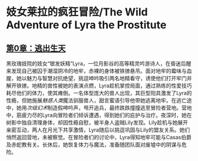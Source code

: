 # 妓女莱拉的疯狂冒险/The Wild Adventure of Lyra the Prostitute

## [第0章：逃出生天](./stories/chapter-0.md)

黑玫瑰妓院的妓女“银发妖精”Lyra，一位月影谷的高等精灵吟游诗人，在昏迷后醒来发现自己被囚于潮湿阴冷的地牢，赤裸的身体被铁镣悬吊。面对地牢的霉味与血腥，她以魅力与智慧对抗绝望，挑逗呻吟吸引两名地精看守，诱使他们打开牢门并解开铁镣。地精的兽性被她的表演点燃，Lyra趁机掌控局面，通过熟练的性爱技巧耗尽他们的体力，使其瘫倒。一名体型庞大的兽人出现，其巨型阳具激发了Lyra的性瘾，但她施展*魅惑人类*魔法驯服兽人，甜言蜜语引导他带她逃离地牢。在逃亡途中，她用*次级幻术*制造假呻吟声，甩开追兵，最终跌跌撞撞逃至冒险者营地。营地中，筋疲力尽的Lyra向冒险者们倾诉遭遇，得到她们的庇护与治疗。夜深时，她在树影中独自清理身体，却因性瘾自慰，被半身人盗贼Lily发现。Lily趁机与她展开亲密互动，两人在月光下共享激情，Lyra随后以挑逗巩固与Lily的盟友关系。她们悄然返回营地，未被察觉。在冒险者们的讨论中，Lyra得知地牢可能与Casas伯爵及赤蛇教有关。长休后，她恢复体力与魔法，准备随团队面对废墟中的阴谋与危险。
